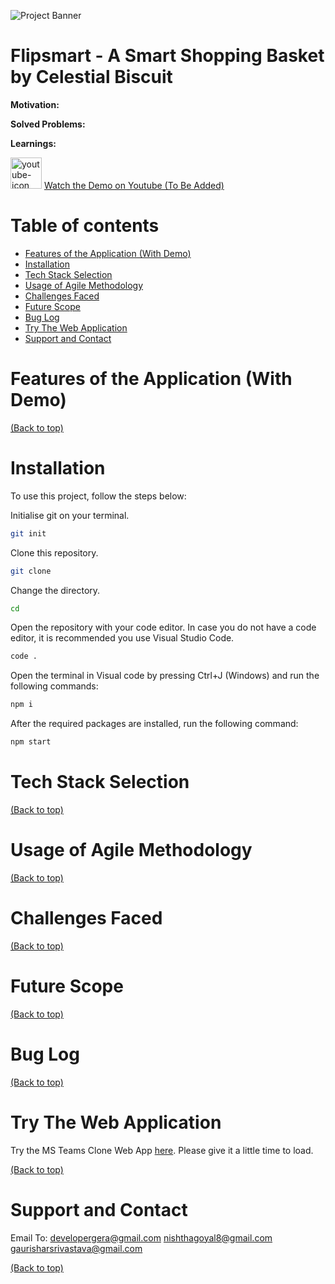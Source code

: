 <!--Banner-->
![Project Banner](https://res.cloudinary.com/pooja-gera/image/upload/v1630745346/flipsmart-readme_assets/Flipsmart-Readme_Header_ranue3.png)

# Flipsmart - A Smart Shopping Basket by Celestial Biscuit

<b> Motivation: </b>

<b> Solved Problems: </b>

<b> Learnings: </b>

<img src="https://image.flaticon.com/icons/png/512/1384/1384060.png" alt="youtube-icon" width="50px"> [Watch the Demo on Youtube (To Be Added)](#) 

# Table of contents

- [Features of the Application (With Demo)](#features-of-the-application-with-demo)
- [Installation](#installation)
- [Tech Stack Selection](#tech-stack-selection)
- [Usage of Agile Methodology](#usage-of-agile-methodology)
- [Challenges Faced](#challenges-faced)
- [Future Scope](#future-scope)
- [Bug Log](#bug-log)
- [Try The Web Application](#try-the-web-application)
- [Support and Contact](#support-and-contact)

# Features of the Application (With Demo)


[(Back to top)](#table-of-contents)

# Installation 
To use this project, follow the steps below:

Initialise git on your terminal.

```bash
git init
```
Clone this repository.

```bash
git clone 
``` 

Change the directory. 

```bash
cd 
```

Open the repository with your code editor. 
In case you do not have a code editor, it is recommended you use Visual Studio Code. 

```bash
code .
```

Open the terminal in Visual code by pressing Ctrl+J (Windows) and run the following commands:

```bash
npm i
```
After the required packages are installed, run the following command: 

```bash
npm start
```

# Tech Stack Selection 



[(Back to top)](#table-of-contents)

# Usage of Agile Methodology 



[(Back to top)](#table-of-contents)

# Challenges Faced


[(Back to top)](#table-of-contents)

# Future Scope
[(Back to top)](#table-of-contents)

# Bug Log


[(Back to top)](#table-of-contents)

# Try The Web Application 

Try the MS Teams Clone Web App [here](#).
Please give it a little time to load.

[(Back to top)](#table-of-contents)

# Support and Contact 

Email To: 
developergera@gmail.com
nishthagoyal8@gmail.com
gaurisharsrivastava@gmail.com

[(Back to top)](#table-of-contents)

